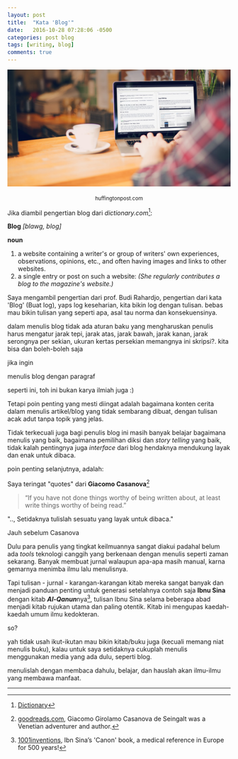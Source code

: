 ```yaml
---
layout: post
title:  "Kata 'Blog'"
date:   2016-10-28 07:28:06 -0500
categories: post blog
tags: [writing, blog]
comments: true
---
```

![Writing, Blogging](/assets/img/write/write.jpg)
<center class="caption"><small>huffingtonpost.com</small></center>

Jika diambil pengertian blog dari *dictionary.com*[^1]:

**Blog** *[blawg, blog]*

**noun**
1. a website containing a writer's or group of writers' own experiences, observations, opinions, etc., and often having images and links to other websites.
2. a single entry or post on such a website: *(She regularly contributes a blog to the magazine's website.)*

Saya mengambil pengertian dari prof. Budi Rahardjo, pengertian dari kata 'Blog' (Buat log), yaps log keseharian, kita bikin log dengan tulisan. bebas mau bikin tulisan yang seperti apa, asal tau norma dan konsekuensinya.

dalam menulis blog tidak ada aturan baku yang mengharuskan penulis harus mengatur jarak tepi, jarak atas, jarak bawah, jarak kanan, jarak serongnya per sekian, ukuran kertas persekian memangnya ini skripsi?. kita bisa dan boleh-boleh saja

jika ingin

menulis blog dengan paragraf

seperti ini, toh ini bukan karya ilmiah juga :)

Tetapi poin penting yang mesti diingat adalah bagaimana konten cerita dalam menulis artikel/blog yang tidak sembarang dibuat, dengan tulisan acak adut tanpa topik yang jelas.

Tidak terkecuali juga bagi penulis blog ini masih banyak belajar bagaimana menulis yang baik, bagaimana pemilihan diksi dan *story telling* yang baik, tidak kalah pentingnya juga *interface* dari blog hendaknya mendukung layak dan enak untuk dibaca.

poin penting selanjutnya, adalah:

Saya teringat "quotes" dari **Giacomo Casanova**[^2]

> “If you have not done things worthy of being written about, at least write things worthy of being read.”

".., Setidaknya tulislah sesuatu yang layak untuk dibaca."

Jauh sebelum Casanova

Dulu para penulis yang tingkat keilmuannya sangat diakui padahal belum ada *tools* teknologi canggih yang berkenaan dengan menulis seperti zaman sekarang. Banyak membuat jurnal walaupun apa-apa masih manual, karna gemarnya menimba ilmu lalu menulisnya.

Tapi tulisan - jurnal - karangan-karangan kitab mereka sangat banyak dan menjadi panduan penting untuk generasi setelahnya contoh saja **Ibnu Sina** dengan kitab ***Al-Qanun***nya[^3], tulisan Ibnu Sina selama beberapa abad menjadi kitab rujukan utama dan paling otentik. Kitab ini mengupas kaedah-kaedah umum ilmu kedokteran.

so?

yah tidak usah ikut-ikutan mau bikin kitab/buku juga (kecuali memang niat menulis buku), kalau untuk saya setidaknya cukuplah menulis menggunakan media yang ada dulu, seperti blog.

menulislah dengan membaca dahulu, belajar, dan hauslah akan ilmu-ilmu yang membawa manfaat.

___

[^1]:[Dictionary](http://www.dictionary.com/browse/blog?s=t)
[^2]:[goodreads.com](https://www.goodreads.com/quotes/264259-if-you-have-not-done-things-worthy-of-being-written), Giacomo Girolamo Casanova de Seingalt was a Venetian adventurer and author.
[^3]:[1001inventions](http://www.1001inventions.com/ibnsina), Ibn Sina’s 'Canon' book, a medical reference in Europe for 500 years!